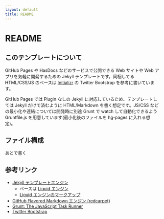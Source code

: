 ```yaml
---
layout: default
title: README
---
```

# README

## このテンプレートについて

GitHub Pages や HasDocs などのサービスで公開できる Web サイトや Web アプリを気軽に開発するための Jekyll テンプレートです。同梱してる HTML/CSS/JS のベースは [Initializr](http://www.initializr.com/) の Twitter Bootstrap を参考に書いています。

GitHub Pages では Plugin なしの Jekyll に対応しているため、テンプレートしては Jekyll だけで済むように HTML/Markdown を書く想定です。JS/CSS などの最小化や連結については開発時に別途 Grunt で watch して自動化できるよう Gruntfile.js を用意しています(最小化後のファイルを hg-pages に入れる想定)。

## ファイル構成

あとで書く


## 参考リンク

* [Jekyll テンプレートエンジン](https://github.com/mojombo/jekyll)
  * ベースは [Liquid エンジン](https://github.com/Shopify/liquid)
  * [Liquid エンジンのマークアップ](https://github.com/Shopify/liquid/wiki/Liquid-for-Designers)
* [GitHub Flavored Markdown エンジン (redcarpet)](https://github.com/vmg/redcarpet)
* [Grunt: The JavaScript Task Runner](http://gruntjs.com/)
* [Twitter Bootstrap](http://twitter.github.com/bootstrap/)

